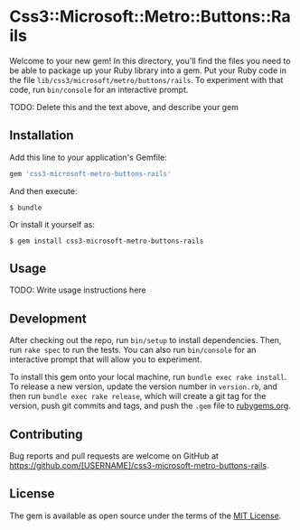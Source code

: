 # Css3::Microsoft::Metro::Buttons::Rails

Welcome to your new gem! In this directory, you'll find the files you need to be able to package up your Ruby library into a gem. Put your Ruby code in the file `lib/css3/microsoft/metro/buttons/rails`. To experiment with that code, run `bin/console` for an interactive prompt.

TODO: Delete this and the text above, and describe your gem

## Installation

Add this line to your application's Gemfile:

```ruby
gem 'css3-microsoft-metro-buttons-rails'
```

And then execute:

    $ bundle

Or install it yourself as:

    $ gem install css3-microsoft-metro-buttons-rails

## Usage

TODO: Write usage instructions here

## Development

After checking out the repo, run `bin/setup` to install dependencies. Then, run `rake spec` to run the tests. You can also run `bin/console` for an interactive prompt that will allow you to experiment.

To install this gem onto your local machine, run `bundle exec rake install`. To release a new version, update the version number in `version.rb`, and then run `bundle exec rake release`, which will create a git tag for the version, push git commits and tags, and push the `.gem` file to [rubygems.org](https://rubygems.org).

## Contributing

Bug reports and pull requests are welcome on GitHub at https://github.com/[USERNAME]/css3-microsoft-metro-buttons-rails.

## License

The gem is available as open source under the terms of the [MIT License](https://opensource.org/licenses/MIT).
